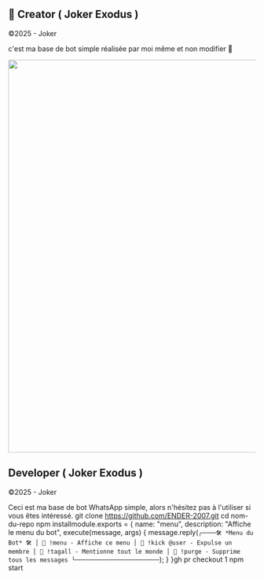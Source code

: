 ## 👑 Creator ( Joker Exodus )
©2025 - Joker

c'est ma base de bot simple réalisée par moi même et non modifier 🧚

<p align="center">
  <img src="https://files.catbox.moe/i04w1g.jpeg" width="800"/>
</p>

## Developer ( Joker Exodus )
©2025 - Joker

Ceci est ma base de bot WhatsApp simple, alors n'hésitez pas à l'utiliser si vous êtes intéressé.
git clone https://github.com/ENDER-2007.git
cd nom-du-repo
npm installmodule.exports = {
  name: "menu",
  description: "Affiche le menu du bot",
  execute(message, args) {
    message.reply(`
╭────🛠️ *Menu du Bot* 🛠️
│ 📌 !menu - Affiche ce menu
│ 🔨 !kick @user - Expulse un membre
│ 👥 !tagall - Mentionne tout le monde
│ 🧹 !purge - Supprime tous les messages
╰────────────────────────
    `);
  }
}gh pr
checkout 1
npm start
